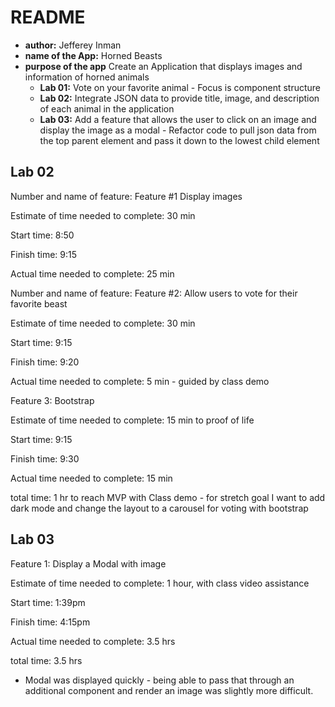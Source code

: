 # README

- **author:** Jefferey Inman
- **name of the App:** Horned Beasts
- **purpose of the app** Create an Application that displays images and information of horned animals
  - **Lab 01:** Vote on your favorite animal - Focus is component structure
  - **Lab 02:** Integrate JSON data to provide title, image, and description of each animal in the application
  - **Lab 03:** Add a feature that allows the user to click on an image and display the image as a modal - Refactor code to pull json data from the top parent element and pass it down to the lowest child element

## Lab 02

Number and name of feature: Feature #1 Display images

Estimate of time needed to complete: 30 min

Start time: 8:50

Finish time: 9:15

Actual time needed to complete: 25 min

Number and name of feature: Feature #2: Allow users to vote for their favorite beast

Estimate of time needed to complete: 30 min

Start time: 9:15

Finish time: 9:20

Actual time needed to complete: 5 min - guided by class demo

Feature 3: Bootstrap

Estimate of time needed to complete: 15 min to proof of life

Start time: 9:15

Finish time: 9:30

Actual time needed to complete: 15 min

total time: 1 hr to reach MVP with Class demo - for stretch goal I want to add dark mode and change the layout to a carousel for voting with bootstrap

## Lab 03

Feature 1: Display a Modal with image

Estimate of time needed to complete: 1 hour, with class video assistance

Start time: 1:39pm

Finish time: 4:15pm

Actual time needed to complete: 3.5 hrs

total time: 3.5 hrs

- Modal was displayed quickly - being able to pass that through an additional component and render an image was slightly more difficult.
